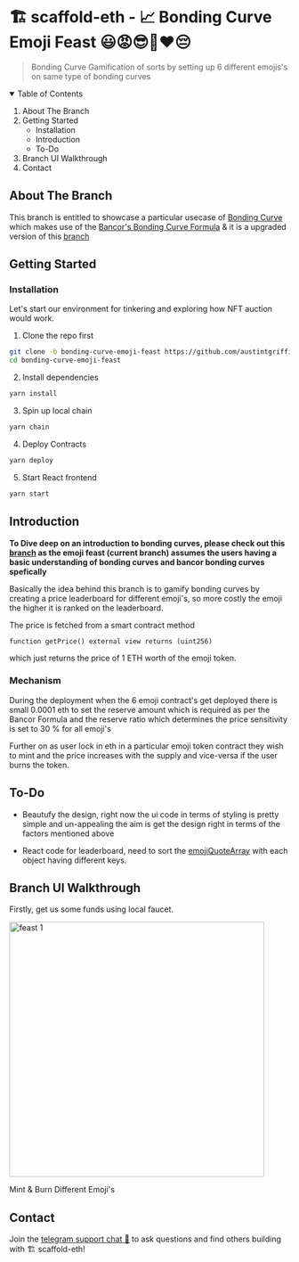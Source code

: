 # 🏗 scaffold-eth - 📈 Bonding Curve Emoji Feast 😃😡😎🤣❤️😔

> Bonding Curve Gamification of sorts by setting up 6 different emojis's on same type of bonding curves

<details open="open">
  <summary>Table of Contents</summary>
  <ol>
    <li>
      <a>About The Branch</a>
    </li>
    <li>
      <a>Getting Started</a>
      <ul>
        <li><a>Installation</a></li>
        <li><a>Introduction</a></li>
        <li><a>To-Do</a></li>
      </ul>
    </li>
    <li><a>Branch UI Walkthrough</a></li>
    <li><a>Contact</a></li>
  </ol>
</details>

## About The Branch

This branch is entitled to showcase a particular usecase of [Bonding Curve](https://yos.io/2018/11/10/bonding-curves/) which makes use of the [Bancor's Bonding Curve Formula](https://yos.io/2018/11/10/bonding-curves/#mathematical-formula) & it is a upgraded version of this [branch](https://github.com/scaffold-eth/scaffold-eth/tree/bonding-curve)


## Getting Started


### Installation

Let's start our environment for tinkering and exploring how NFT auction would work.

1. Clone the repo first
```sh
git clone -b bonding-curve-emoji-feast https://github.com/austintgriffith/scaffold-eth.git bonding-curve-emoji-feast
cd bonding-curve-emoji-feast
```

2. Install dependencies
```bash
yarn install
```

3. Spin up local chain
```sh
yarn chain
```

4. Deploy Contracts
```sh
yarn deploy
```

5. Start React frontend
```bash
yarn start
```

## Introduction

**To Dive deep on an introduction to bonding curves, please check out this [branch](https://github.com/scaffold-eth/scaffold-eth/tree/bonding-curve) as the emoji feast (current branch) assumes the users having a basic understanding of bonding curves and bancor bonding curves spefically**

Basically the idea behind this branch is to gamify bonding curves by creating a price leaderboard for different emoji's, so more costly the emoji the higher it is ranked on the leaderboard.

The price is fetched from a smart contract method
```
function getPrice() external view returns (uint256)
```

which just returns the price of 1 ETH worth of the emoji token.

### Mechanism

During the deployment when the 6 emoji contract's get deployed there is small 0.0001 eth to set the reserve amount which is required as per the Bancor Formula and the reserve ratio which determines the price sensitivity is set to 30 % for all emoji's

Further on as user lock in eth in a particular emoji token contract they wish to mint and the price increases with the supply and vice-versa if the user burns the token.

## To-Do
- Beautufy the design, right now the ui code in terms of styling is pretty simple and un-appealing the aim is get the design right in terms of the factors mentioned above

- React code for leaderboard, need to sort the [emojiQuoteArray](https://github.com/scaffold-eth/scaffold-eth/blob/bonding-curve-emoji-feast/packages/react-app/src/views/ExampleUI.jsx#L78) with each object having different keys.




## Branch UI Walkthrough

Firstly, get us some funds using local faucet.

<img width="458" alt="feast 1" src="https://user-images.githubusercontent.com/26670962/132893454-5775c6b4-ad87-46c9-af92-d4b7f9541355.png">


Mint & Burn Different Emoji's


## Contact

Join the [telegram support chat 💬](https://t.me/joinchat/KByvmRe5wkR-8F_zz6AjpA) to ask questions and find others building with 🏗 scaffold-eth!

